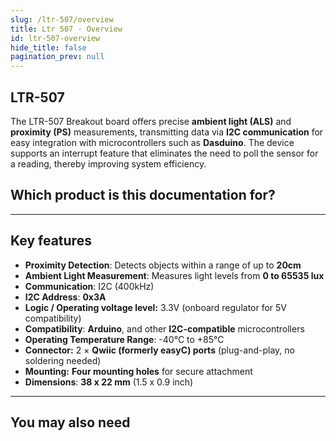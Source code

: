 ```yaml
---
slug: /ltr-507/overview
title: Ltr 507 - Overview
id: ltr-507-overview
hide_title: false
pagination_prev: null
---
```


## LTR-507

The LTR-507 Breakout board offers precise **ambient light (ALS)** and **proximity (PS)** measurements, transmitting data via **I2C communication** for easy integration with microcontrollers such as **Dasduino**. The device supports an interrupt feature that eliminates the need to poll the sensor for a reading, thereby improving system efficiency.

<CenteredImage src="/img/ltr-507/333063.png" alt="ltr-507 sensor" caption="LTR-507 Light and Proximity Sensor"/>

## Which product is this documentation for?

<QuickLink 
  title="LTR-507 Light and Proximity Sensor" 
  description="333063"
  url="https://soldered.com/product/digital-light-proximity-sensor-ltr-507-breakout/"
  image="/img/ltr-507/333063.png" 
/>

---

## Key features

- **Proximity Detection**: Detects objects within a range of up to **20cm**
- **Ambient Light Measurement**: Measures light levels from **0 to 65535 lux**
- **Communication**: I2C (400kHz)
- **I2C Address**: **0x3A**
- **Logic / Operating voltage level:** 3.3V (onboard regulator for 5V compatibility) 
- **Compatibility**: **Arduino**, and other **I2C-compatible** microcontrollers
- **Operating Temperature Range**: -40°C to +85°C
- **Connector:** 2 × **Qwiic (formerly easyC) ports** (plug-and-play, no soldering needed)  
- **Mounting:** **Four mounting holes** for secure attachment 
- **Dimensions**: **38 x 22 mm**  (1.5 x 0.9 inch)

---

## You may also need

<QuickLink 
  title="Qwiic cable" 
  description="Qwiic (formerly easyC) compatible cables with connectors on both ends, available in various lengths."
  url="https://soldered.com/product/easyc-cable/"
  image="/img/333311.webp" 
/>  

<QuickLink 
  title="5mm IR LED" 
  description="Infra-red (IR) diode that emits light in the spectrum which the human eye can’t see."
  url="https://soldered.com/product/5mm-ir-led/"
  image="/img/101922.webp" 
/>